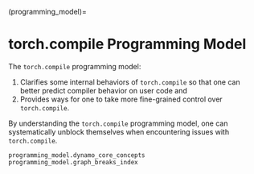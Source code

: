 (programming_model)=
# torch.compile Programming Model

The `torch.compile` programming model:
1. Clarifies some internal behaviors of `torch.compile` so that one can better predict compiler behavior on user code and
2. Provides ways for one to take more fine-grained control over `torch.compile`.

By understanding the `torch.compile` programming model, one can systematically unblock themselves when encountering issues with `torch.compile`.

```{toctree}
programming_model.dynamo_core_concepts
programming_model.graph_breaks_index
```
